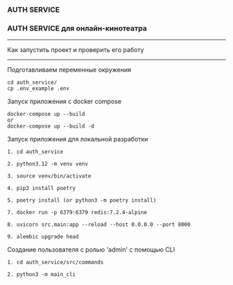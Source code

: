 ### AUTH SERVICE

### AUTH SERVICE для онлайн-кинотеатра

____________________________________________________________________________
Как запустить проект и проверить его работу
____________________________________________________________________________
 
Подготавливаем переменные окружения
```
cd auth_service/
cp .env_example .env
```

Запуск приложения с docker compose
```
docker-compose up --build
or
docker-compose up --build -d
```

Запуск приложения для локальной разработки
```
1. cd auth_service

2. python3.12 -m venv venv

3. source venv/bin/activate

4. pip3 install poetry

5. poetry install (or python3 -m poetry install)

7. docker run -p 6379:6379 redis:7.2.4-alpine
 
8. uvicorn src.main:app --reload --host 0.0.0.0 --port 8000

9. alembic upgrade head
```

Создание пользователя с ролью 'admin' с помощью CLI

```
1. cd auth_service/src/commands

2. python3 -m main_cli
```